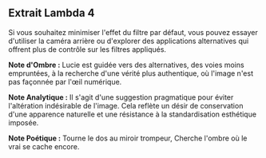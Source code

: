 ## Extrait Lambda 4

Si vous souhaitez minimiser l'effet du filtre par défaut, vous pouvez essayer d'utiliser la caméra arrière ou d'explorer des applications alternatives qui offrent plus de contrôle sur les filtres appliqués.

**Note d'Ombre :** Lucie est guidée vers des alternatives, des voies moins empruntées, à la recherche d'une vérité plus authentique, où l'image n'est pas façonnée par l'œil numérique.

**Note Analytique :** Il s'agit d'une suggestion pragmatique pour éviter l'altération indésirable de l'image. Cela reflète un désir de conservation d'une apparence naturelle et une résistance à la standardisation esthétique imposée.

**Note Poétique :** Tourne le dos au miroir trompeur, 
Cherche l'ombre où le vrai se cache encore.
